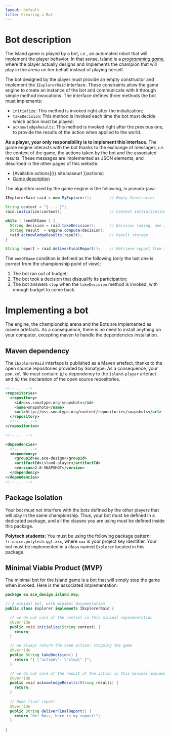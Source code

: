 ```yaml
---
layout: default
title: Creating a Bot
---
```



# Bot description

The Island game is played by a bot, _i.e._, an automated robot that will implement the player behavior. In that sense, Island is a [_programming game_](https://en.wikipedia.org/wiki/Programming_game), where the player actually designs and implements the champion that will play in the arena on her behalf instead of playing herself.

The bot designed by the player must provide an empty constructor and implement the `IExplorerRaid` interface. These constraints allow the game engine to create an instance of the bot and communicate with it through simple method invocations. The interface defines three methods the bot must implements:

  * `initialize`: This method is invoked right after the initialization;
  * `takeDecision`: This method is invoked each time the bot must decide which action must be played;
  * `acknowledgeResults`: This method is invoked right after the previous one, to provide the results of the action when applied to the world.

**As a player, your only responsibility is to implement this interface**. The game engine interacts with the bot thanks to the exchange of messages, _i.e._ the context of the game, the actions taken by the bot and the associated results. These messages are implemented as JSON elements, and described in the other pages of this website:

  * [Available actions]({{ site.baseurl }}actions)
  * [Game description]()


The algorithm used by the game engine is the following, in pseudo-java:

```java
IExplorerRaid raid = new MyExplorer();        // Empty Constructor

String context = "{ ... }";raid.initialize(context);                     // Context initialization
while ( !endOfGame ) {  String decision = raid.takeDecision();      // Decision taking, one at a time  String result  = engine.compute(decision);  raid.acknowledgeResults(result);	          // Result storage}

String report = raid.deliverFinalReport();    // Retrieve report from the raid
```

The `endOfGame` condition is defined as the following (only the last one is correct from the championship point of view):

  1. The bot ran out of budget;
  2. The bot took a decision that disqualify its participation;
  3. The bot answers `stop` when the `takeDecision` method is invoked, with enough budget to come back.


# Implementing a bot

The engine, the championship arena and the Bots are implemented as maven artefacts. As a consequence, there is no need to install anything on your computer, excepting maven to handle the dependencies installation.

## Maven dependency

The `IExplorerRaid` interface is published as a Maven artefact, thanks to the open source repositories provided by Sonatype. As a consequence, your `pom.xml` file must contain: _(i)_ a dependency to the `island-player` artefact and _(ii)_ the declaration of the open source repositories.

```xml
<!-- ... -->
<repositories>
  <repository>
    <id>oss.sonatype.org-snapshots</id>
    <name>snapshots</name>
    <url>http://oss.sonatype.org/content/repositories/snapshots</url>
  </repository>
  <!-- ... -->
</repositories>

<!-- ... -->

<dependencies>
  <!-- ... -->
  <dependency>
    <groupId>eu.ace-design</groupId>
    <artifactId>island-player</artifactId>
    <version>2.0-SNAPSHOT</version>
  </dependency>
</dependencies>
<!-- ... -->
```

## Package Isolation

Your bot must not interfere with the bots defined by the other players that will play in the same championship. Thus, your bot must be defined in a dedicated package, and all the classes you are using must be defined inside this package.

**Polytech students:** You must be using the following package pattern: `fr.unice.polytech.qgl.xxx`, where `xxx` is your project key identifier. Your bot must be implemented in a class named `Explorer` located in this package.

## Minimal Viable Product (MVP)

The minimal bot for the Island game is a bot that will simply stop the game when invoked. Here is the associated implementation:

```java
package eu.ace_design.island.mvp;

// A minimal bot, with minimal documentation
public class Explorer implements IExplorerRaid {

  // we do not care of the context in this minimal implementation
  @Override
  public void initialize(String context) {
    return;
  }

  // we always return the same action: stopping the game
  @Override
  public String takeDecision() {
    return "{ \"action\": \"stop\" }";
  }

  // we do not care of the result of the action in this minimal implementation
  @Override
  public void acknowledgeResults(String results) {
    return;
  }
  
  // Dumb final report
  @Override
  public String deliverFinalReport() {
    return "Hei Boss, here is my report!";
  }
	
}
```

